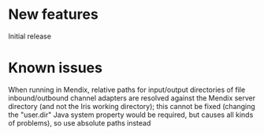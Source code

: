 # New features
Initial release
# Known issues
When running in Mendix, relative paths for input/output directories of file inbound/outbound channel adapters are resolved against the Mendix server directory (and not the Iris working directory); this cannot be fixed (changing the "user.dir" Java system property would be required, but causes all kinds of problems), so use absolute paths instead

